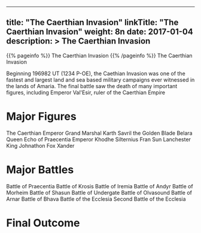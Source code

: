 
---
title: "The Caerthian Invasion"
linkTitle: "The Caerthian Invasion"
weight: 8n
date: 2017-01-04
description: >
 The Caerthian Invasion
---

{{% pageinfo %}}
The Caerthian Invasion
{{% /pageinfo %}}
The Caerthian Invasion

Beginning 196982 UT (1234 P-OE), the Caethian Invasion was one of the fastest and largest land and sea based military campaigns ever witnessed in the lands of Amaria. The final battle saw the death of many important figures, including Emperor Val'Esir, ruler of the Caerthian Empire

# Major Figures
The Caerthian Emperor
Grand Marshal Karth
Savril the Golden Blade
Belara
Queen Echo of Praecentia
Emperor Khodhe
Silternius
Fran
Sun Lanchester
King Johnathon Fox
Xander
# Major Battles
Battle of Praecentia
Battle of Krosis
Battle of Iremia
Battle of Andyr
Battle of Morheim
Battle of Shasun
Battle of Undergate
Battle of Olvasound
Battle of Arnar
Battle of Bhava
Battle of the Ecclesia
Second Battle of the Ecclesia
# Final Outcome
